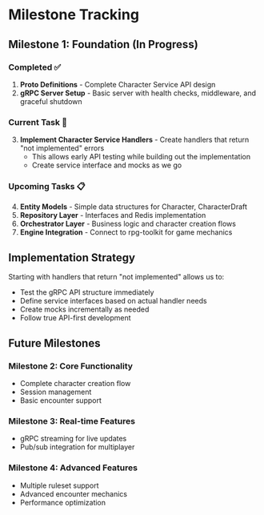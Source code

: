 # Milestone Tracking

## Milestone 1: Foundation (In Progress)

### Completed ✅
1. **Proto Definitions** - Complete Character Service API design
2. **gRPC Server Setup** - Basic server with health checks, middleware, and graceful shutdown

### Current Task 🚧
3. **Implement Character Service Handlers** - Create handlers that return "not implemented" errors
   - This allows early API testing while building out the implementation
   - Create service interface and mocks as we go

### Upcoming Tasks 📋
4. **Entity Models** - Simple data structures for Character, CharacterDraft
5. **Repository Layer** - Interfaces and Redis implementation
6. **Orchestrator Layer** - Business logic and character creation flows
7. **Engine Integration** - Connect to rpg-toolkit for game mechanics

## Implementation Strategy

Starting with handlers that return "not implemented" allows us to:
- Test the gRPC API structure immediately
- Define service interfaces based on actual handler needs
- Create mocks incrementally as needed
- Follow true API-first development

## Future Milestones

### Milestone 2: Core Functionality
- Complete character creation flow
- Session management
- Basic encounter support

### Milestone 3: Real-time Features
- gRPC streaming for live updates
- Pub/sub integration for multiplayer

### Milestone 4: Advanced Features
- Multiple ruleset support
- Advanced encounter mechanics
- Performance optimization